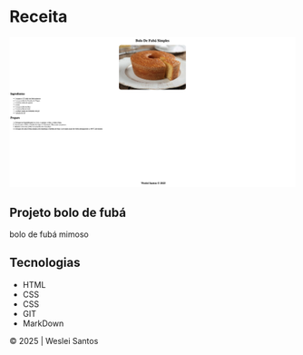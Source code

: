 # Receita

![](./preview.png)

## Projeto bolo de fubá
bolo de fubá mimoso

## Tecnologias
* HTML
* CSS
* CSS
* GIT 
* MarkDown

&copy; 2025 | Weslei Santos